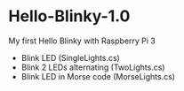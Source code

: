 # Hello-Blinky-1.0

My first Hello Blinky with Raspberry Pi 3

- Blink LED (SingleLights.cs)
- Blink 2 LEDs alternating (TwoLights.cs)
- Blink LED in Morse code (MorseLights.cs)

